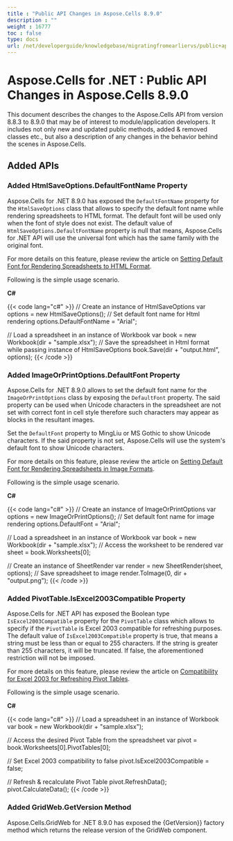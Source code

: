 ```yaml
---
title : "Public API Changes in Aspose.Cells 8.9.0" 
description : "" 
weight : 16777 
toc : false
type: docs
url: /net/developerguide/knowledgebase/migratingfromearliervs/public+api+changes+in+aspose.cells+8.9.0/
---
```


# Aspose.Cells for .NET : Public API Changes in Aspose.Cells 8.9.0


This document describes the changes to the Aspose.Cells API from version 8.8.3 to 8.9.0 that may be of interest to module/application developers. It includes not only new and updated public methods, added & removed classes etc., but also a description of any changes in the behavior behind the scenes in Aspose.Cells.

## Added APIs

### Added HtmlSaveOptions.DefaultFontName Property

Aspose.Cells for .NET 8.9.0 has exposed the `DefaultFontName` property for the `HtmlSaveOptions` class that allows to specify the default font name while rendering spreadsheets to HTML format. The default font will be used only when the font of style does not exist. The default value of `HtmlSaveOptions.DefaultFontName` property is null that means, Aspose.Cells for .NET API will use the universal font which has the same family with the original font.

For more details on this feature, please review the article on [Setting Default Font for Rendering Spreadsheets to HTML Format](http://www.aspose.com/docs/display/cellsnet/Set+Default+Font+while+rendering+spreadsheet+to+HTML).

Following is the simple usage scenario.

**C#**

{{< code lang="c#" >}}
// Create an instance of HtmlSaveOptions
var options = new HtmlSaveOptions();
// Set default font name for Html rendering
options.DefaultFontName = "Arial";

// Load a spreadsheet in an instance of Workbook
var book = new Workbook(dir + "sample.xlsx");
// Save the spreadsheet in Html format while passing instance of HtmlSaveOptions
book.Save(dir + "output.html", options);
{{< /code >}}

### Added ImageOrPrintOptions.DefaultFont Property

Aspose.Cells for .NET 8.9.0 allows to set the default font name for the `ImageOrPrintOptions` class by exposing the `DefaultFont` property. The said property can be used when Unicode characters in the spreadsheet are not set with correct font in cell style therefore such characters may appear as blocks in the resultant images.

Set the `DefaultFont` property to MingLiu or MS Gothic to show Unicode characters. If the said property is not set, Aspose.Cells will use the system's default font to show Unicode characters.

For more details on this feature, please review the article on [Setting Default Font for Rendering Spreadsheets in Image Formats](http://www.aspose.com/docs/display/cellsnet/Set+Default+Font+while+rendering+spreadsheet+to+images).

Following is the simple usage scenario.

**C#**

{{< code lang="c#" >}}
// Create an instance of ImageOrPrintOptions
var options = new ImageOrPrintOptions();
// Set default font name for image rendering
options.DefaultFont = "Arial";

// Load a spreadsheet in an instance of Workbook
var book = new Workbook(dir + "sample.xlsx");
// Access the worksheet to be rendered
var sheet = book.Worksheets[0];

// Create an instance of SheetRender
var render = new SheetRender(sheet, options);
// Save spreadsheet to image
render.ToImage(0, dir + "output.png");
{{< /code >}}

### Added PivotTable.IsExcel2003Compatible Property

Aspose.Cells for .NET API has exposed the Boolean type `IsExcel2003Compatible` property for the `PivotTable` class which allows to specify if the `PivotTable` is Excel 2003 compatible for refreshing purposes. The default value of `IsExcel2003Compatible` property is true, that means a string must be less than or equal to 255 characters. If the string is greater than 255 characters, it will be truncated. If false, the aforementioned restriction will not be imposed.

For more details on this feature, please review the article on [Compatibility for Excel 2003 for Refreshing Pivot Tables](http://www.aspose.com/docs/display/cellsnet/Specify+whether+the+PivotTable+is+compatible+for+Excel2003+while+refreshing+PivotTable).

Following is the simple usage scenario.

**C#**

{{< code lang="c#" >}}
// Load a spreadsheet in an instance of Workbook
var book = new Workbook(dir + "sample.xlsx");

// Access the desired Pivot Table from the spreadsheet
var pivot = book.Worksheets[0].PivotTables[0];

// Set Excel 2003 compatibility to false
pivot.IsExcel2003Compatible = false;

// Refresh & recalculate Pivot Table
pivot.RefreshData();
pivot.CalculateData();
{{< /code >}}

### Added GridWeb.GetVersion Method

Aspose.Cells.GridWeb for .NET 8.9.0 has exposed the {GetVersion}} factory method which returns the release version of the GridWeb component.

